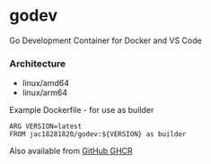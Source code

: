 # godev

Go Development Container for Docker and VS Code

### Architecture
* linux/amd64 
* linux/arm64

Example Dockerfile - for use as builder

```
ARG VERSION=latest
FROM jac18281828/godev:${VERSION} as builder
```

Also available from [GitHub GHCR](https://github.com/jac18281828/godev/pkgs/container/godev)

